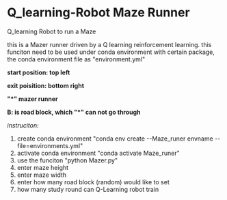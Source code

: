 # Q_learning-Robot Maze Runner
Q_learning Robot to run a Maze

<!--  
Simple text :- Can be simply typed → Text
Italic text :- Can be typed between pair of Underscores → _text_
Bold text :- Can be typed between a pair of two Asterisk → **text**
Strikethrough :- Can be typed between a pair of two Tilde → ~~text~~
-->

<!--  
Max size 1 → #Heading 1
Size 2 → ##Heading 2
Size 3 → ###Heading 3
Size 4 → ####Heading 4
Size 5→ #####Heading 5
Min Size 6 → ######Heading 6
-->

this is a Mazer runner driven by a Q learning reinforcement learning.
this funciton need to be used under conda environment with certain package, the conda environment file as "environment.yml"


**start position: top left**

**exit poisition: bottom right**

**"*" mazer runner**

**B: is road block, which "*" can not go through**


_instruciton:_
1. create conda environment "conda env create --Maze_runer envname --file=environments.yml"
2. activate conda environment "conda activate Maze_runer"
3. use the funciton "python Mazer.py"
4. enter maze height 
5. enter maze width
6. enter how many road block (random) would like to set
7. how many study round can Q-Learning robot train

